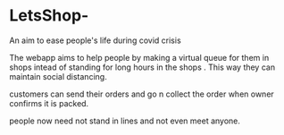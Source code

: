 # LetsShop-
An aim to ease people's life during covid crisis


The webapp aims to help people by making a virtual queue for them 
in shops intead of standing for long hours in the shops .
This way they can maintain social distancing.

customers can send their orders and go n collect the order 
when owner confirms it is packed.

people now need not stand in lines and not even meet anyone.
